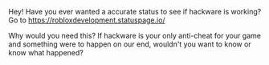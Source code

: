 Hey! Have you ever wanted a accurate status to see if hackware is working? 
Go to https://robloxdevelopment.statuspage.io/

Why would you need this? 
If hackware is your only anti-cheat for your game and something were to happen on our end, wouldn't you want to know or know what
happened?
